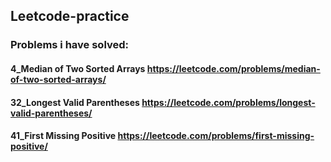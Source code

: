 ## Leetcode-practice
### Problems i have solved:
  #### 4_Median of Two Sorted Arrays https://leetcode.com/problems/median-of-two-sorted-arrays/
  #### 32_Longest Valid Parentheses https://leetcode.com/problems/longest-valid-parentheses/
  #### 41_First Missing Positive https://leetcode.com/problems/first-missing-positive/

